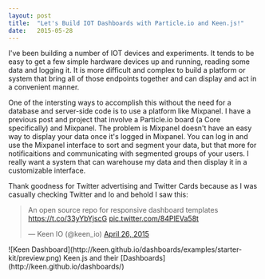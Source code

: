 ```yaml
---
layout: post
title:  "Let's Build IOT Dashboards with Particle.io and Keen.js!"
date:   2015-05-28
---
```


I've been building a number of IOT devices and experiments. It tends to be easy to get a few simple hardware devices up and running, reading some data and logging it. It is more difficult and complex to build a platform or system that bring all of those endpoints together and can display and act in a convenient manner.

One of the intersting ways to accomplish this without the need for a database and server-side code is to use a platform like Mixpanel.
I have a previous post and project that involve a Particle.io board (a Core specifically) and Mixpanel.
The problem is Mixpanel doesn't have an easy way to display your data once it's logged in Mixpanel. You can log in and use the Mixpanel interface to sort and segment your data, but that more for notificaitions and communicating with segmented groups of your users.
I really want a system that can warehouse my data and then display it in a customizable interface.

Thank goodness for Twitter advertising and Twitter Cards because as I was casually checking Twitter and lo and behold I saw this:
<blockquote class="twitter-tweet" lang="en"><p lang="en" dir="ltr">An open source repo for responsive dashboard templates <a href="https://t.co/33yYbYjscG">https://t.co/33yYbYjscG</a> <a href="http://t.co/84PlEVa58t">pic.twitter.com/84PlEVa58t</a></p>&mdash; Keen IO (@keen_io) 
<a href="https://twitter.com/keen_io/status/592463670665355265">April 26, 2015</a></blockquote>
![Keen Dashboard](http://keen.github.io/dashboards/examples/starter-kit/preview.png)
Keen.js and their [Dashboards](http://keen.github.io/dashboards/)
